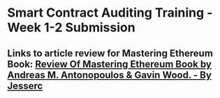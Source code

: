 # Smart Contract Auditing Training - Week 1-2 Submission

## Links to article review for Mastering Ethereum Book: [Review Of Mastering Ethereum Book by Andreas M. Antonopoulos & Gavin Wood. - By Jesserc](https://hashnode.com/preview/638f5ad9d8d8c9aa28bd14eb)
